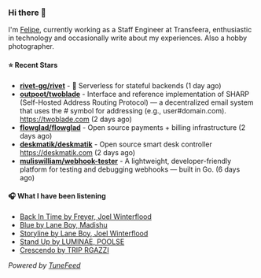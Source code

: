### Hi there 👋

I'm [Felipe](https://felipevm.com), currently working as a Staff Engineer at Transfeera, enthusiastic in technology and occasionally write about my experiences. Also a hobby photographer.

#### ⭐ Recent Stars
- **[rivet-gg/rivet](https://github.com/rivet-gg/rivet)** - 🔩 Serverless for stateful backends (1 day ago)
- **[outpoot/twoblade](https://github.com/outpoot/twoblade)** - Interface and reference implementation of SHARP (Self-Hosted Address Routing Protocol) — a decentralized email system that uses the # symbol for addressing (e.g., user#domain.com). https://twoblade.com (2 days ago)
- **[flowglad/flowglad](https://github.com/flowglad/flowglad)** - Open source payments &#43; billing infrastructure (2 days ago)
- **[deskmatik/deskmatik](https://github.com/deskmatik/deskmatik)** - Open source smart desk controller https://deskmatik.com (2 days ago)
- **[muliswilliam/webhook-tester](https://github.com/muliswilliam/webhook-tester)** - A lightweight, developer-friendly platform for testing and debugging webhooks — built in Go. (6 days ago)

#### 🎧 What I have been listening
- [Back In Time by Freyer, Joel Winterflood](https://open.spotify.com/track/0FdVLK98RAdEoQNZnftoGh)
- [Blue by Lane Boy, Madishu](https://open.spotify.com/track/1l5ipHNDNpClF6yE6Qy7yx)
- [Storyline by Lane Boy, Joel Winterflood](https://open.spotify.com/track/697ir6mAD2jSKnocAgcU8a)
- [Stand Up by LUMINAE, POOLSE](https://open.spotify.com/track/26T6jZM9T1CMKsHLj4OFEi)
- [Crescendo by TRIP RGAZZI](https://open.spotify.com/track/3YyiGgEy03Pr8MFy3apUE9)

_Powered by [TuneFeed](https://tunefeed.app?ref=github.com)_
